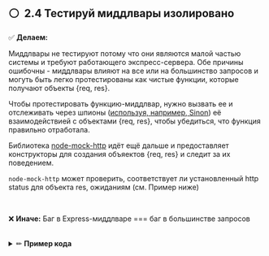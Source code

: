 ## ⚪ ️ 2.4 Тестируй миддлвары изолировано

✅ **Делаем:**

Миддлвары не тестируют потому что они являются малой частью системы и требуют работающего экспресс-сервера. Обе причины ошибочны - миддлвары влияют на все или на большинство запросов и могуть быть легко протестированы как чистые функции, которые получают объекты {req, res}.

Чтобы протестировать функцию-миддлвар, нужно вызвать ее и отслеживать через шпионы ([используя, например, Sinon](https://www.npmjs.com/package/sinon)) её взаимодействией с объектами {req, res}, чтобы убедиться, что функция правильно отработала.

Библиотека [node-mock-http](https://www.npmjs.com/package/node-mocks-http) идёт ещё дальше и предоставляет конструкторы для создания объяектов {req, res} и следит за их поведением.

`node-mock-http` может проверить, соответствует ли установленный http status для объекта res, ожиданиям (см. Пример ниже)

<br/>

❌ **Иначе:** Баг в Express-миддлваре === баг в большинстве запросов

<br/>

<details><summary>✏ <b>Пример кода</b></summary>

<br/>

### 👏 Правильно: Тестирование миддлвара в отдельности без сетевых вызовов и поднятия Express-сервера

![](https://img.shields.io/badge/🔧%20Example%20using%20Jest-blue.svg "Examples with Jest")

```javascript
//миддлвара, которую хотим протестировать
const unitUnderTest = require("./middleware");
const httpMocks = require("node-mocks-http");
//Jest синтаксис, эквивалентный describe() и it() в Mocha
test("Запрос без авторизационного заголовка должен вернуть 403 статус", () => {
  const request = httpMocks.createRequest({
    method: "GET",
    url: "/user/42",
    headers: {
      authentication: ""
    }
  });
  const response = httpMocks.createResponse();
  unitUnderTest(request, response);
  expect(response.statusCode).toBe(403);
});
```

</details>

<br/><br/>
